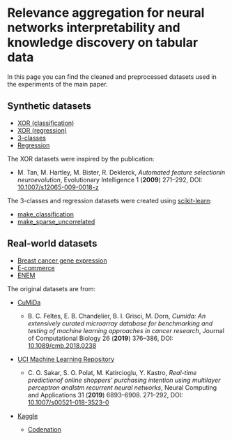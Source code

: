 # Relevance aggregation for neural networks interpretability and knowledge discovery on tabular data

In this page you can find the cleaned and preprocessed datasets used in the experiments of the main paper.

## Synthetic datasets

- [XOR (classification)](XOR/xor_2in50_500.csv)
- [XOR (regression)](XOR/regxor_2in50_500.csv)
- [3-classes](syn/3_5in1000_1000.zip)
- [Regression](syn/regression_4in100_1000.zip)

The XOR datasets were inspired by the publication:

- M. Tan, M. Hartley, M. Bister, R. Deklerck, _Automated feature selectionin neuroevolution_, Evolutionary Intelligence 1 (**2009**) 271–292, DOI: [10.1007/s12065-009-0018-z](https://doi.org/10.1007/s12065-009-0018-z)

The 3-classes and regression datasets were created using [scikit-learn](https://scikit-learn.org/stable/index.html):

- [make_classification](https://scikit-learn.org/stable/modules/generated/sklearn.datasets.make_classification.html)
- [make_sparse_uncorrelated](https://scikit-learn.org/stable/modules/generated/sklearn.datasets.make_sparse_uncorrelated.html)

## Real-world datasets

- [Breast cancer gene expression](Breast_GSE45827.zip)
- [E-commerce](shoppers/shoppers.zip)
- [ENEM](enem/enem2016.zip)

The original datasets are from:

- [CuMiDa](http://sbcb.inf.ufrgs.br/cumida)
    - B. C. Feltes, E. B. Chandelier, B. I. Grisci, M. Dorn, _Cumida: An extensively curated microarray database for benchmarking and testing of machine learning approaches in cancer research_, Journal of Computational Biology 26 (**2019**) 376–386, DOI: [10.1089/cmb.2018.0238](https://doi.org/10.1089/cmb.2018.0238)

- [UCI Machine Learning Repository](https://archive.ics.uci.edu/ml/datasets/Online+Shoppers+Purchasing+Intention+Dataset)
    - C. O. Sakar, S. O. Polat, M. Katircioglu, Y. Kastro, _Real-time predictionof online shoppers’ purchasing intention using multilayer perceptron andlstm recurrent neural networks_, Neural Computing and Applications 31 (**2019**) 6893–6908. 271–292, DOI: [10.1007/s00521-018-3523-0](https://doi.org/10.1007/s00521-018-3523-0)

- [Kaggle](https://www.kaggle.com/davispeixoto/codenation-enem2)
    - [Codenation](https://codenation.dev/)